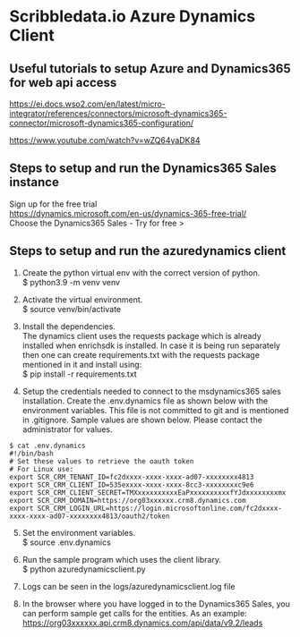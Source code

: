 # Scribbledata.io Azure Dynamics Client

## Useful tutorials to setup Azure and Dynamics365 for web api access

https://ei.docs.wso2.com/en/latest/micro-integrator/references/connectors/microsoft-dynamics365-connector/microsoft-dynamics365-configuration/  
  
https://www.youtube.com/watch?v=wZQ64yaDK84  

## Steps to setup and run the Dynamics365 Sales instance

Sign up for the free trial  
https://dynamics.microsoft.com/en-us/dynamics-365-free-trial/  
Choose the Dynamics365 Sales - Try for free > 

## Steps to setup and run the azuredynamics client

1. Create the python virtual env with the correct version of python.  
 $ python3.9 -m venv venv

2. Activate the virtual environment.  
 $ source venv/bin/activate

3. Install the dependencies.  
The dynamics client uses the requests package which is already installed when enrichsdk is installed. In case it is being run separately then one can create requirements.txt with the requests package mentioned in it and install using:  
 $ pip install -r requirements.txt

4. Setup the credentials needed to connect to the msdynamics365 sales installation. Create the .env.dynamics file as shown below with the environment variables. This file is not committed to git and is mentioned in .gitignore. Sample values are shown below. Please contact the administrator for values.

```
$ cat .env.dynamics
#!/bin/bash
# Set these values to retrieve the oauth token
# For Linux use:
export SCR_CRM_TENANT_ID=fc2dxxxx-xxxx-xxxx-ad07-xxxxxxxx4813
export SCR_CRM_CLIENT_ID=535exxxx-xxxx-xxxx-8cc3-xxxxxxxxc9e6
export SCR_CRM_CLIENT_SECRET=TMXxxxxxxxxxxEaPxxxxxxxxxxfYJdxxxxxxxxmx
export SCR_CRM_DOMAIN=https://org03xxxxxx.crm8.dynamics.com
export SCR_CRM_LOGIN_URL=https://login.microsoftonline.com/fc2dxxxx-xxxx-xxxx-ad07-xxxxxxxx4813/oauth2/token
```

5. Set the environment variables.  
 $ source .env.dynamics

6. Run the sample program which uses the client library.  
 $ python azuredynamicsclient.py

7. Logs can be seen in the logs/azuredynamicsclient.log file

8. In the browser where you have logged in to the Dynamics365 Sales, you can perform sample get calls for the entities. As an example:   
https://org03xxxxxx.api.crm8.dynamics.com/api/data/v9.2/leads  
